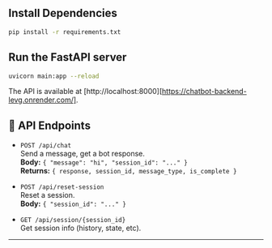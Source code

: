 ## Install Dependencies

```bash
pip install -r requirements.txt
```

## Run the FastAPI server

```bash
uvicorn main:app --reload
```

The API is available at [http://localhost:8000][https://chatbot-backend-levg.onrender.com/].


## 🧩 API Endpoints

- `POST /api/chat`  
  Send a message, get a bot response.  
  **Body:** `{ "message": "hi", "session_id": "..." }`  
  **Returns:** `{ response, session_id, message_type, is_complete }`

- `POST /api/reset-session`  
  Reset a session.  
  **Body:** `{ "session_id": "..." }`

- `GET /api/session/{session_id}`  
  Get session info (history, state, etc).
---